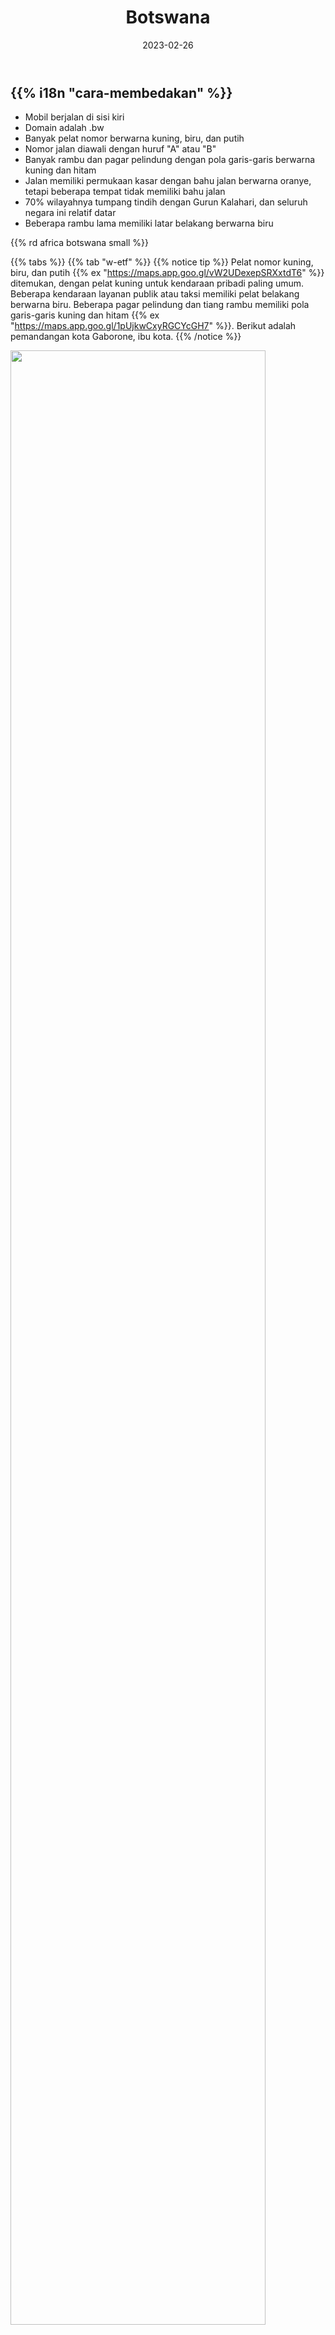 ﻿---
title: "Botswana"
date: 2023-02-26
lastmod: 2023-07-01
weight: 2
draft: false
keywords: [""]
sections: [""]
bg: "bg/city.jpg"
flag: "BW.svg"
no_detaile_info: true
jetro_detail: false
plonkit: true
sc_title: "Halaman yang Sering Salah"
sc_icon: rel
sc: [
    ["../south-africa/", "Afrika Selatan"],
]
---

<div class="main-desciption country-description">
    <h2 class="section-title">{{% i18n "cara-membedakan" %}}</h2>
    <ul class="rule-list">
        <li>Mobil berjalan di sisi <span class="quiz">kiri</span></li>
        <li>Domain adalah <span class="quiz">.bw</span></li>
        <li>Banyak pelat nomor berwarna kuning, biru, dan putih</li>
        <li>Nomor jalan diawali dengan huruf "<span class="quiz">A</span>" atau "B"</li>
        <li>Banyak rambu dan pagar pelindung dengan pola garis-garis berwarna <span class="quiz">kuning dan hitam</span></li>
        <li>Jalan memiliki permukaan kasar dengan bahu jalan berwarna <span class="quiz">oranye</span>, tetapi beberapa tempat tidak memiliki bahu jalan</li>
        <li class="no-evidence">70% wilayahnya tumpang tindih dengan Gurun Kalahari, dan seluruh negara ini relatif datar</li>
        <li class="no-evidence">Beberapa rambu lama memiliki latar belakang berwarna <span class="quiz">biru</span></li>
    </ul>
    {{% rd africa botswana small %}}
</div>

{{% tabs %}}
{{% tab "w-etf" %}}
{{% notice tip %}}
Pelat nomor kuning, biru, dan putih {{% ex "https://maps.app.goo.gl/vW2UDexepSRXxtdT6" %}} ditemukan, dengan pelat kuning untuk kendaraan pribadi paling umum. Beberapa kendaraan layanan publik atau taksi memiliki pelat belakang berwarna <span class="quiz">biru</span>. Beberapa pagar pelindung dan tiang rambu memiliki pola garis-garis <span class="quiz">kuning</span> dan <span class="quiz">hitam</span> {{% ex "https://maps.app.goo.gl/1pUjkwCxyRGCYcGH7" %}}. Berikut adalah pemandangan kota Gaborone, ibu kota.
{{% /notice %}}

<div class="googlemap-if no-margin">
<img src="/rule/africa/botswana/gaboronestreetscene.jpg" width="90%">
</div>

{{% lb 50 %}}
![](/rule/africa/botswana/2023-05-11-09-34-02.png)

By <a href="//commons.wikimedia.org/w/index.php?title=User:Vicbrumby&amp;amp;action=edit&amp;amp;redlink=1" class="new" title="User:Vicbrumby (page does not exist)">Vicbrumby</a> - <span class="int-own-work" lang="en">Own work</span>, Public Domain, <a href="https://commons.wikimedia.org/w/index.php?curid=5534911">Link</a>

![](/rule/africa/botswana/2023-05-13-02-08-12.png)

By Dickelbers - Own work, <a href="https://creativecommons.org/licenses/by-sa/4.0/deed.ja">CC BY-SA 4.0</a>, <a href="https://commons.wikimedia.org/w/index.php?curid=50884040">Wikimedia Commons(Link)</a>
{{% /lb %}}

{{% notice tip %}}
Dengan Gurun Kalahari, panorama yang datar terbentang di sekeliling. Kebanyakan wilayah memiliki tanaman semak atau rumput yang tersebar jarang. Di kedua sisi jalan beraspal, hampir tidak ada pohon {{% ex "https://maps.app.goo.gl/gR9ALGNrNKVTfJZY9" "https://maps.app.goo.gl/Ln49sP8VrhzCwLVr9" %}}.
{{% /notice %}}
<div class="googlemap-if no-margin">
<a data-flickr-embed="true" href="https://www.flickr.com/photos/pe_wu/11986287164/" title="Trans-Kalahari Highway"><img src="https://live.staticflickr.com/2826/11986287164_77b0f9036b_z.jpg" width="640" height="427" alt="Trans-Kalahari Highway"/></a><script async src="//embedr.flickr.com/assets/client-code.js" charset="utf-8"></script>
<img src="/rule/africa/botswana/botswana_elephant_road_1653101.jpg" width="640">
</div>

{{% notice tip %}}
Nomor jalan diawali dengan "<span class="quiz">A</span>" atau "B". {{% goto "../lesotho/" "Lesotho" %}} memiliki sistem nomor jalan serupa, tetapi Botswana jauh lebih datar. Karena sedikitnya jalan, jika Anda menemukan rambu dan persimpangan, Anda mungkin dapat mendapatkan 5000 poin!
{{% /notice %}}

<div class="googlemap-if">
<a data-flickr-embed="true" href="https://www.flickr.com/photos/bethmoon527/52515154890/in/photolist-2o1zTX1-8juBqH-bHWcbv-J5PEz2-TXy5GD-cYKzb5-cYJYLq-cYJZwj-cYK2qd-giins7-23SxAnZ-2nXJK9M-2nXP1ZQ-93hyQq-KUyqtQ-QFAxvM-LkE5NW-Dk9ZYy-Fezgin-2nXMheC-2nXQ5Qr-cwAbPd-TL457F-58Qfxg-dURaDC-zNz5ot-2nXMheT-2nXQ5Sv-dPVP5q-bMxrQ-ASM44e-zUL5Fy-cYJYG7-cYK1HY-cYK263-cYKS4C-cYK1rd-ehmHy4-cYKRPY-cYK3em-cYK1zY-cYKRFq-cYKRxu-y829qw-cYJZKW-cYJZRd-cYK139-zzadQ1-cYK2bY-cYJZWW" title="A33 / B334 road sign"><img src="https://live.staticflickr.com/65535/52515154890_210295c32f_z.jpg" width="640" height="480" alt="A33 / B334 road sign"/></a><script async src="//embedr.flickr.com/assets/client-code.js" charset="utf-8"></script>
</div>

{{% /tab %}}
{{% tab "w-road" %}}
<div class="googlemap-if">
<iframe src="https://www.google.com/maps/embed?pb=!4v1680333656244!6m8!1m7!1sB0vsXgiHIVFBQ8c9TvfqZQ!2m2!1d-22.61505114766226!2d21.90309161849819!3f219.95902914190873!4f-5.627427295265889!5f3.198308180943377" width="295" height="295" style="border:0;" allowfullscreen="" loading="lazy" referrerpolicy="no-referrer-when-downgrade"></iframe>
<iframe src="https://www.google.com/maps/embed?pb=!4v1680333753796!6m8!1m7!1sGfABc7yRRHUw7HNiXArdFg!2m2!1d-24.83848735322326!2d25.80635792039931!3f204.56902283008543!4f-16.45011115496507!5f3.008373896358303" width="295" height="295" style="border:0;" allowfullscreen="" loading="lazy" referrerpolicy="no-referrer-when-downgrade"></iframe>
</div>
{{% /tab %}}
{{% tab "w-googlecar" %}}
<div class="googlemap-if">
<iframe src="https://www.google.com/maps/embed?pb=!4v1680333684500!6m8!1m7!1soW7o1yUIRD3KNn_Y_-Fipw!2m2!1d-22.61613807395399!2d21.90371286350851!3f352.58773209819617!4f-32.82640496017112!5f3.325193203789971" width="295" height="295" style="border:0;" allowfullscreen="" loading="lazy" referrerpolicy="no-referrer-when-downgrade"></iframe>
<iframe src="https://www.google.com/maps/embed?pb=!4v1680333787901!6m8!1m7!1sVhmFk3m2LvKT6vZnuYngpQ!2m2!1d-24.83768364425675!2d25.80619335577036!3f348.13733369235297!4f-31.010067448505865!5f2.620679684929361" width="295" height="295" style="border:0;" allowfullscreen="" loading="lazy" referrerpolicy="no-referrer-when-downgrade"></iframe>
</div>
{{% /tab %}}
{{% tab "錘垂" %}}
<div class="googlemap-if">
<iframe src="https://www.google.com/maps/embed?pb=!4v1680333911253!6m8!1m7!1sPqnhRi86h-oadAi2zGI0jQ!2m2!1d-24.61362083666845!2d25.85096206143307!3f224.83022735691694!4f-9.121626467928422!5f3.301164775846444" width="295" height="295" style="border:0;" allowfullscreen="" loading="lazy" referrerpolicy="no-referrer-when-downgrade"></iframe>
<iframe src="https://www.google.com/maps/embed?pb=!4v1680333943597!6m8!1m7!1s6Ft_JedFZP_Gy8taNuGmzg!2m2!1d-24.61436388999356!2d25.85156172381542!3f351.54326706966276!4f-12.718305545687429!5f2.8791885164778845" width="295" height="295" style="border:0;" allowfullscreen="" loading="lazy" referrerpolicy="no-referrer-when-downgrade"></iframe>
</div>
{{% /tab %}}
{{% /tabs %}}

<div class="main-desciption area-description">
    <h2 class="section-title">{{% i18n "persempit-area" %}}</h2>
    <ul class="rule-list">
        <li class="no-evidence">Iklimnya bergradasi, dengan iklim tropis di utara dan iklim gurun pedalaman di wilayah lain. Semakin ke utara, rumput yang tidak berbentuk jarum dan tanaman tinggi semakin banyak.</li>
    </ul>
</div>

{{% tabs %}}
{{% tab "Tumbuhan" %}}
<ul class="rule-list">
    <li>Utara: {{% ex "https://goo.gl/maps/xDypw1pxj9FieAQx5" "https://goo.gl/maps/PTfy1xea9egS4CUv8" %}}</li>
    <li>Tengah: {{% ex "https://goo.gl/maps/oHTTa3eHKyZZjhTW6" "https://goo.gl/maps/oHTTa3eHKyZZjhTW6" "https://goo.gl/maps/W8gn45LvfnXzRnYJA" %}}</li>
    <li>Selatan: {{% ex "https://goo.gl/maps/y4jftPwapCE9qg9L6" "https://goo.gl/maps/GWBc3yZ1AmvJ4RGq6" %}}</li>
</ul>
{{% /tab %}}
{{% /tabs %}}
